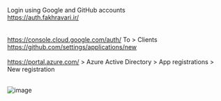 Login using Google and GitHub accounts
<br>
https://auth.fakhravari.ir/
<br>
<br>
<br>
https://console.cloud.google.com/auth/  To > Clients
<br>
https://github.com/settings/applications/new
<br>
<br>
https://portal.azure.com/ > Azure Active Directory > App registrations > New registration
<br>
<br>

![image](https://github.com/user-attachments/assets/d07828e7-3b2e-4ba3-8e02-de9f736076ab)
